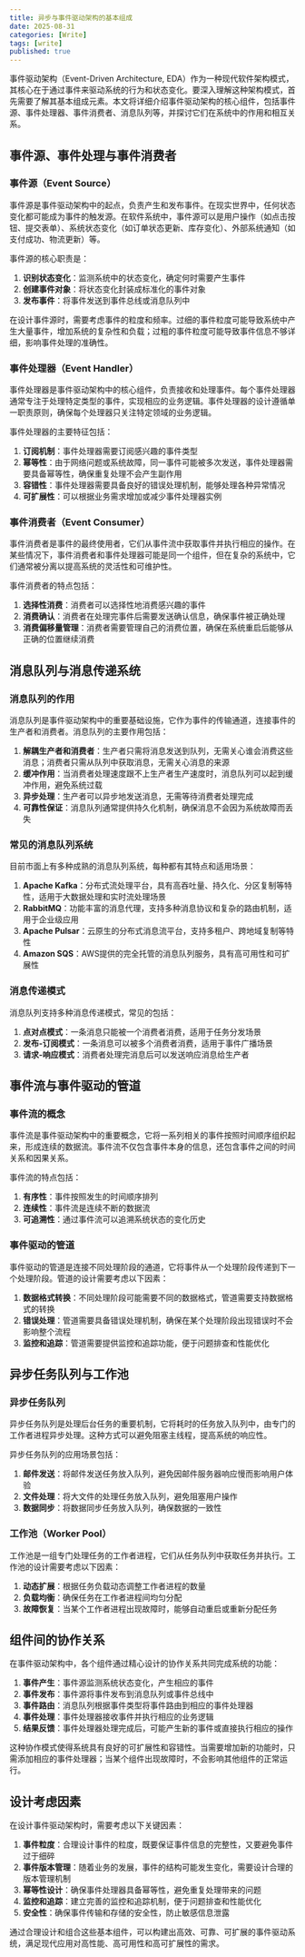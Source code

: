 ```yaml
---
title: 异步与事件驱动架构的基本组成
date: 2025-08-31
categories: [Write]
tags: [write]
published: true
---
```


事件驱动架构（Event-Driven Architecture, EDA）作为一种现代软件架构模式，其核心在于通过事件来驱动系统的行为和状态变化。要深入理解这种架构模式，首先需要了解其基本组成元素。本文将详细介绍事件驱动架构的核心组件，包括事件源、事件处理器、事件消费者、消息队列等，并探讨它们在系统中的作用和相互关系。

## 事件源、事件处理与事件消费者

### 事件源（Event Source）

事件源是事件驱动架构中的起点，负责产生和发布事件。在现实世界中，任何状态变化都可能成为事件的触发源。在软件系统中，事件源可以是用户操作（如点击按钮、提交表单）、系统状态变化（如订单状态更新、库存变化）、外部系统通知（如支付成功、物流更新）等。

事件源的核心职责是：
1. **识别状态变化**：监测系统中的状态变化，确定何时需要产生事件
2. **创建事件对象**：将状态变化封装成标准化的事件对象
3. **发布事件**：将事件发送到事件总线或消息队列中

在设计事件源时，需要考虑事件的粒度和频率。过细的事件粒度可能导致系统中产生大量事件，增加系统的复杂性和负载；过粗的事件粒度可能导致事件信息不够详细，影响事件处理的准确性。

### 事件处理器（Event Handler）

事件处理器是事件驱动架构中的核心组件，负责接收和处理事件。每个事件处理器通常专注于处理特定类型的事件，实现相应的业务逻辑。事件处理器的设计遵循单一职责原则，确保每个处理器只关注特定领域的业务逻辑。

事件处理器的主要特征包括：
1. **订阅机制**：事件处理器需要订阅感兴趣的事件类型
2. **幂等性**：由于网络问题或系统故障，同一事件可能被多次发送，事件处理器需要具备幂等性，确保重复处理不会产生副作用
3. **容错性**：事件处理器需要具备良好的错误处理机制，能够处理各种异常情况
4. **可扩展性**：可以根据业务需求增加或减少事件处理器实例

### 事件消费者（Event Consumer）

事件消费者是事件的最终使用者，它们从事件流中获取事件并执行相应的操作。在某些情况下，事件消费者和事件处理器可能是同一个组件，但在复杂的系统中，它们通常被分离以提高系统的灵活性和可维护性。

事件消费者的特点包括：
1. **选择性消费**：消费者可以选择性地消费感兴趣的事件
2. **消费确认**：消费者在处理完事件后需要发送确认信息，确保事件被正确处理
3. **消费偏移量管理**：消费者需要管理自己的消费位置，确保在系统重启后能够从正确的位置继续消费

## 消息队列与消息传递系统

### 消息队列的作用

消息队列是事件驱动架构中的重要基础设施，它作为事件的传输通道，连接事件的生产者和消费者。消息队列的主要作用包括：

1. **解耦生产者和消费者**：生产者只需将消息发送到队列，无需关心谁会消费这些消息；消费者只需从队列中获取消息，无需关心消息的来源
2. **缓冲作用**：当消费者处理速度跟不上生产者生产速度时，消息队列可以起到缓冲作用，避免系统过载
3. **异步处理**：生产者可以异步地发送消息，无需等待消费者处理完成
4. **可靠性保证**：消息队列通常提供持久化机制，确保消息不会因为系统故障而丢失

### 常见的消息队列系统

目前市面上有多种成熟的消息队列系统，每种都有其特点和适用场景：

1. **Apache Kafka**：分布式流处理平台，具有高吞吐量、持久化、分区复制等特性，适用于大数据处理和实时流处理场景
2. **RabbitMQ**：功能丰富的消息代理，支持多种消息协议和复杂的路由机制，适用于企业级应用
3. **Apache Pulsar**：云原生的分布式消息流平台，支持多租户、跨地域复制等特性
4. **Amazon SQS**：AWS提供的完全托管的消息队列服务，具有高可用性和可扩展性

### 消息传递模式

消息队列支持多种消息传递模式，常见的包括：

1. **点对点模式**：一条消息只能被一个消费者消费，适用于任务分发场景
2. **发布-订阅模式**：一条消息可以被多个消费者消费，适用于事件广播场景
3. **请求-响应模式**：消费者处理完消息后可以发送响应消息给生产者

## 事件流与事件驱动的管道

### 事件流的概念

事件流是事件驱动架构中的重要概念，它将一系列相关的事件按照时间顺序组织起来，形成连续的数据流。事件流不仅包含事件本身的信息，还包含事件之间的时间关系和因果关系。

事件流的特点包括：
1. **有序性**：事件按照发生的时间顺序排列
2. **连续性**：事件流是连续不断的数据流
3. **可追溯性**：通过事件流可以追溯系统状态的变化历史

### 事件驱动的管道

事件驱动的管道是连接不同处理阶段的通道，它将事件从一个处理阶段传递到下一个处理阶段。管道的设计需要考虑以下因素：

1. **数据格式转换**：不同处理阶段可能需要不同的数据格式，管道需要支持数据格式的转换
2. **错误处理**：管道需要具备错误处理机制，确保在某个处理阶段出现错误时不会影响整个流程
3. **监控和追踪**：管道需要提供监控和追踪功能，便于问题排查和性能优化

## 异步任务队列与工作池

### 异步任务队列

异步任务队列是处理后台任务的重要机制，它将耗时的任务放入队列中，由专门的工作者进程异步处理。这种方式可以避免阻塞主线程，提高系统的响应性。

异步任务队列的应用场景包括：
1. **邮件发送**：将邮件发送任务放入队列，避免因邮件服务器响应慢而影响用户体验
2. **文件处理**：将大文件的处理任务放入队列，避免阻塞用户操作
3. **数据同步**：将数据同步任务放入队列，确保数据的一致性

### 工作池（Worker Pool）

工作池是一组专门处理任务的工作者进程，它们从任务队列中获取任务并执行。工作池的设计需要考虑以下因素：

1. **动态扩展**：根据任务负载动态调整工作者进程的数量
2. **负载均衡**：确保任务在工作者进程间均匀分配
3. **故障恢复**：当某个工作者进程出现故障时，能够自动重启或重新分配任务

## 组件间的协作关系

在事件驱动架构中，各个组件通过精心设计的协作关系共同完成系统的功能：

1. **事件产生**：事件源监测系统状态变化，产生相应的事件
2. **事件发布**：事件源将事件发布到消息队列或事件总线中
3. **事件路由**：消息队列根据事件类型将事件路由到相应的事件处理器
4. **事件处理**：事件处理器接收事件并执行相应的业务逻辑
5. **结果反馈**：事件处理器处理完成后，可能产生新的事件或直接执行相应的操作

这种协作模式使得系统具有良好的可扩展性和容错性。当需要增加新的功能时，只需添加相应的事件处理器；当某个组件出现故障时，不会影响其他组件的正常运行。

## 设计考虑因素

在设计事件驱动架构时，需要考虑以下关键因素：

1. **事件粒度**：合理设计事件的粒度，既要保证事件信息的完整性，又要避免事件过于细碎
2. **事件版本管理**：随着业务的发展，事件的结构可能发生变化，需要设计合理的版本管理机制
3. **幂等性设计**：确保事件处理器具备幂等性，避免重复处理带来的问题
4. **监控和追踪**：建立完善的监控和追踪机制，便于问题排查和性能优化
5. **安全性**：确保事件传输和存储的安全性，防止敏感信息泄露

通过合理设计和组合这些基本组件，可以构建出高效、可靠、可扩展的事件驱动系统，满足现代应用对高性能、高可用性和高可扩展性的需求。